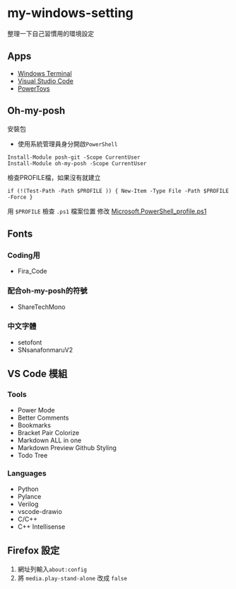 # my-windows-setting
整理一下自己習慣用的環境設定

## Apps

 - [Windows Terminal](https://www.microsoft.com/zh-tw/p/windows-terminal/9n0dx20hk701)
 - [Visual Studio Code](https://code.visualstudio.com/)
 - [PowerToys](https://docs.microsoft.com/zh-tw/windows/powertoys/install)

## Oh-my-posh
安裝包
 - 使用系統管理員身分開啟`PowerShell`

`Install-Module posh-git -Scope CurrentUser`<br>
`Install-Module oh-my-posh -Scope CurrentUser`

檢查PROFILE檔，如果沒有就建立

`if (!(Test-Path -Path $PROFILE )) { New-Item -Type File -Path $PROFILE -Force }`

用 `$PROFILE` 檢查 `.ps1` 檔案位置
修改 [Microsoft.PowerShell_profile.ps1](https://github.com/dec880126/my-windows-setting/blob/main/Microsoft.PowerShell_profile.ps1)

## Fonts

### Coding用
 - Fira_Code

### 配合oh-my-posh的符號
 - ShareTechMono

### 中文字體
 - setofont
 - SNsanafonmaruV2

## VS Code 模組

### Tools

 - Power Mode
 - Better Comments
 - Bookmarks
 - Bracket Pair Colorize
 - Markdown ALL in one
 - Markdown Preview Github Styling
 - Todo Tree

### Languages

 - Python
 - Pylance
 - Verilog
 - vscode-drawio
 - C/C++
 - C++ Intellisense

## Firefox 設定

1. 網址列輸入`about:config`
2. 將 `media.play-stand-alone` 改成 `false`
